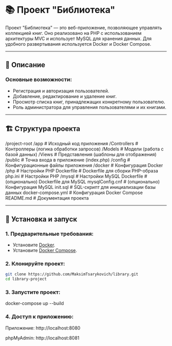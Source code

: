 # 📚 Проект "Библиотека"

Проект "Библиотека" — это веб-приложение, позволяющее управлять коллекцией книг. Оно реализовано на PHP с использованием архитектуры MVC и использует MySQL для хранения данных. Для удобного развертывания используется Docker и Docker Compose.

---

## 📝 Описание

### Основные возможности:
- Регистрация и авторизация пользователей.
- Добавление, редактирование и удаление книг.
- Просмотр списка книг, принадлежащих конкретному пользователю.
- Роль администратора для управления пользователями и их книгами.

---

## 🏗️ Структура проекта
/project-root
 /app # Исходный код приложения
  /Controllers # Контроллеры (логика обработки запросов)
  /Models # Модели (работа с базой данных)
  /Views # Представления (шаблоны для отображения)
  /public # Точка входа в приложение (index.php)
  /config # Конфигурационные файлы приложения
  /docker # Конфигурация Docker
    /php # Настройки PHP
      Dockerfile # Dockerfile для сборки PHP-образа
      php.ini # Настройки PHP
    /mysql # Настройки MySQL
      Dockerfile # (опционально) Dockerfile для MySQL
      mysqlConfig.cnf # (опционально) Конфигурация MySQL
      init.sql # SQL-скрипт для инициализации базы данных
docker-compose.yml # Конфигурация Docker Compose
README.md # Документация проекта

---

## 🚀 Установка и запуск

### 1. Предварительные требования:
- Установите [Docker](https://www.docker.com/).
- Установите [Docker Compose](https://docs.docker.com/compose/).

### 2. Клонируйте проект:
```bash
git clone https://github.com/MaksimTsarykovich/library.git
cd library-project
```
### 3. Запустите проект:
docker-compose up --build

### 4. Доступ к приложению:
Приложение: http://localhost:8080

phpMyAdmin: http://localhost:8081

